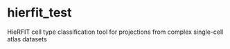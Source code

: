 # hierfit_test
HieRFIT cell type classification tool for projections from complex single-cell atlas datasets
